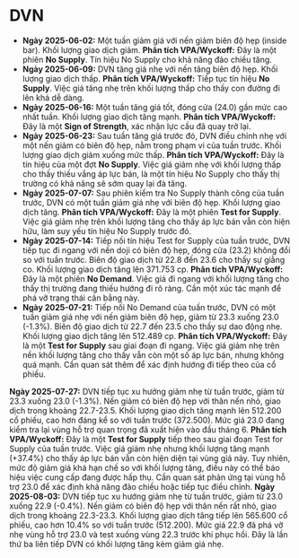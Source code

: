 # DVN

- **Ngày 2025-06-02:** Một tuần giảm giá với nến giảm biên độ hẹp (inside bar). Khối lượng giao dịch giảm. **Phân tích VPA/Wyckoff:** Đây là một phiên **No Supply**. Tín hiệu No Supply cho khả năng đảo chiều tăng.
- **Ngày 2025-06-09:** DVN tăng giá nhẹ với nến tăng biên độ hẹp. Khối lượng giao dịch thấp. **Phân tích VPA/Wyckoff:** Tiếp tục tín hiệu **No Supply**. Việc giá tăng nhẹ trên khối lượng thấp cho thấy con đường đi lên khá dễ dàng.
- **Ngày 2025-06-16:** Một tuần tăng giá tốt, đóng cửa (24.0) gần mức cao nhất tuần. Khối lượng giao dịch tăng mạnh. **Phân tích VPA/Wyckoff:** Đây là một **Sign of Strength**, xác nhận lực cầu đã quay trở lại.
- **Ngày 2025-06-23:** Sau tuần tăng giá trước đó, DVN điều chỉnh nhẹ với một nến giảm có biên độ hẹp, nằm trong phạm vi của tuần trước. Khối lượng giao dịch giảm xuống mức thấp. **Phân tích VPA/Wyckoff:** Đây là tín hiệu của một đợt **No Supply**. Việc giá giảm nhẹ với khối lượng thấp cho thấy thiếu vắng áp lực bán, là một tín hiệu No Supply cho thấy thị trường có khả năng sẽ sớm quay lại đà tăng.
- **Ngày 2025-07-07:** Sau phiên kiểm tra No Supply thành công của tuần trước, DVN có một tuần giảm giá nhẹ với biên độ hẹp. Khối lượng giao dịch tăng. **Phân tích VPA/Wyckoff:** Đây là một phiên **Test for Supply**. Việc giá giảm nhẹ trên khối lượng tăng cho thấy áp lực bán vẫn còn hiện hữu, làm suy yếu tín hiệu No Supply trước đó.
- **Ngày 2025-07-14:** Tiếp nối tín hiệu Test for Supply của tuần trước, DVN tiếp tục đi ngang với nến doji có biên độ hẹp, đóng cửa (23.2) không đổi so với tuần trước. Biên độ giao dịch từ 22.8 đến 23.6 cho thấy sự giằng co. Khối lượng giao dịch tăng lên 371.753 cp. **Phân tích VPA/Wyckoff:** Đây là một phiên **No Demand**. Việc giá đi ngang với khối lượng tăng cho thấy thị trường đang thiếu hướng đi rõ ràng. Cần một xúc tác mạnh để phá vỡ trạng thái cân bằng này.
- **Ngày 2025-07-21:** Tiếp nối No Demand của tuần trước, DVN có một tuần giảm giá nhẹ với nến giảm biên độ hẹp, giảm từ 23.3 xuống 23.0 (-1.3%). Biên độ giao dịch từ 22.7 đến 23.5 cho thấy sự dao động nhẹ. Khối lượng giao dịch tăng lên 512.489 cp. **Phân tích VPA/Wyckoff:** Đây là một **Test for Supply** sau giai đoạn đi ngang. Việc giá giảm nhẹ trên nền khối lượng tăng cho thấy vẫn còn một số áp lực bán, nhưng không quá mạnh. Cần quan sát thêm để xác định hướng đi tiếp theo của cổ phiếu.


**Ngày 2025-07-27:** DVN tiếp tục xu hướng giảm nhẹ từ tuần trước, giảm từ 23.3 xuống 23.0 (-1.3%). Nến giảm có biên độ hẹp với thân nến nhỏ, giao dịch trong khoảng 22.7-23.5. Khối lượng giao dịch tăng mạnh lên 512.200 cổ phiếu, cao hơn đáng kể so với tuần trước (372.500). Mức giá 23.0 đang kiểm tra lại vùng hỗ trợ quan trọng đã xuất hiện vào đầu tháng 6. **Phân tích VPA/Wyckoff:** Đây là một **Test for Supply** tiếp theo sau giai đoạn Test for Supply của tuần trước. Việc giá giảm nhẹ nhưng khối lượng tăng mạnh (+37.4%) cho thấy áp lực bán vẫn còn hiện diện tại vùng giá này. Tuy nhiên, mức độ giảm giá khá hạn chế so với khối lượng tăng, điều này có thể báo hiệu việc cung cấp đang được hấp thụ. Cần quan sát phản ứng tại vùng hỗ trợ 23.0 để xác định khả năng đảo chiều hoặc tiếp tục điều chỉnh.
**Ngày 2025-08-03:**
DVN tiếp tục xu hướng giảm nhẹ từ tuần trước, giảm từ 23.0 xuống 22.9 (-0.4%). Nến giảm có biên độ hẹp với thân nến rất nhỏ, giao dịch trong khoảng 22.3-23.3. Khối lượng giao dịch tăng tiếp lên 565.600 cổ phiếu, cao hơn 10.4% so với tuần trước (512.200). Mức giá 22.9 đã phá vỡ nhẹ vùng hỗ trợ 23.0 và test xuống vùng 22.3 trước khi phục hồi. Đây là lần thứ ba liên tiếp DVN có khối lượng tăng kèm giảm giá nhẹ.
